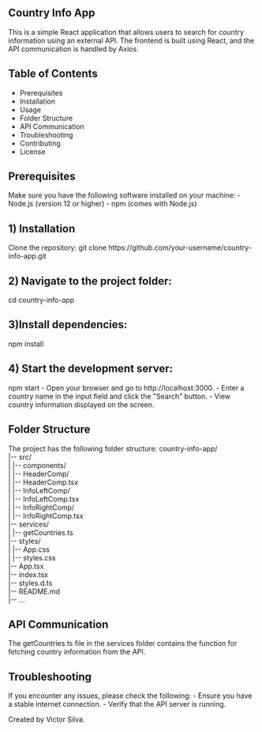 <h2>Country Info App</h2>

This is a simple React application that allows users to search for country information using an external API. The frontend is built using React, and the API communication is handled by Axios.

<h2>Table of Contents</h2>

* Prerequisites
* Installation
* Usage
* Folder Structure
* API Communication
* Troubleshooting
* Contributing
* License

<h2>Prerequisites</h2>
Make sure you have the following software installed on your machine:
 - Node.js (version 12 or higher)
 - npm (comes with Node.js)

<h2>1) Installation</h2>
Clone the repository:
git clone https://github.com/your-username/country-info-app.git

<h2>2) Navigate to the project folder:</h2>
cd country-info-app

<h2>3)Install dependencies:</h2>
npm install

<h2>4) Start the development server:</h2>
npm start
 - Open your browser and go to http://localhost:3000.
 - Enter a country name in the input field and click the "Search" button.
 - View country information displayed on the screen.

<h2>Folder Structure</h2>
The project has the following folder structure:
country-info-app/<br>
|-- src/<br>
|   |-- components/<br>
|       |-- HeaderComp/<br>
|           |-- HeaderComp.tsx<br>
|       |-- InfoLeftComp/<br>
|           |-- InfoLeftComp.tsx<br>
|       |-- InfoRightComp/<br>
|           |-- InfoRightComp.tsx<br>
|-- services/<br>
|   |-- getCountries.ts<br>
|-- styles/<br>
|   |-- App.css<br>
|   |-- styles.css<br>
|-- App.tsx<br>
|-- index.tsx<br>
|-- styles.d.ts<br>
|-- README.md<br>
|-- ...<br>


<h2>API Communication</h2>
The getCountries.ts file in the services folder contains the function for fetching country information from the API.

<h2>Troubleshooting</h2>
If you encounter any issues, please check the following:
 - Ensure you have a stable internet connection.
 - Verify that the API server is running.

Created by Victor Silva.
